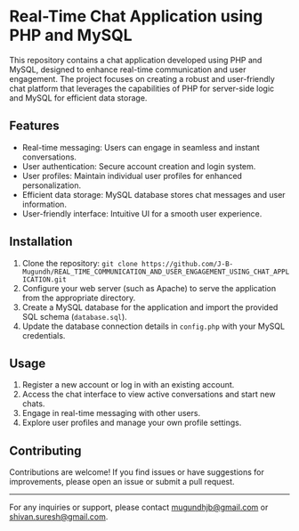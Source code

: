 # Real-Time Chat Application using PHP and MySQL

This repository contains a chat application developed using PHP and MySQL, designed to enhance real-time communication and user engagement. The project focuses on creating a robust and user-friendly chat platform that leverages the capabilities of PHP for server-side logic and MySQL for efficient data storage.

## Features

- Real-time messaging: Users can engage in seamless and instant conversations.
- User authentication: Secure account creation and login system.
- User profiles: Maintain individual user profiles for enhanced personalization.
- Efficient data storage: MySQL database stores chat messages and user information.
- User-friendly interface: Intuitive UI for a smooth user experience.

## Installation

1. Clone the repository: `git clone https://github.com/J-B-Mugundh/REAL_TIME_COMMUNICATION_AND_USER_ENGAGEMENT_USING_CHAT_APPLICATION.git`
2. Configure your web server (such as Apache) to serve the application from the appropriate directory.
3. Create a MySQL database for the application and import the provided SQL schema (`database.sql`).
4. Update the database connection details in `config.php` with your MySQL credentials.

## Usage

1. Register a new account or log in with an existing account.
2. Access the chat interface to view active conversations and start new chats.
3. Engage in real-time messaging with other users.
4. Explore user profiles and manage your own profile settings.

## Contributing

Contributions are welcome! If you find issues or have suggestions for improvements, please open an issue or submit a pull request.

---

For any inquiries or support, please contact [mugundhjb@gmail.com](mailto:mugundhjb@gmail.com) or [shivan.suresh@gmail.com](mailto:shivan.suresh@gmail.com).

